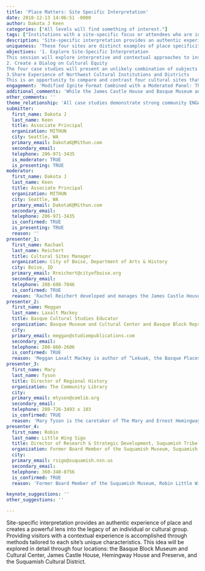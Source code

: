 ```yaml
---
title: 'Place Matters: Site Specific Interpretation'
date: 2018-12-13 14:06:51 -0000
author: Dakota J Keen
categories: ["All levels will find something of interest."]
tags: ["Institutions with a site-specific focus or attendees who are interested in learning tools for developing a site-specific program and visitor experience." ]
description: 'Site-specific interpretation provides an authentic experience of place and creates a powerful lens into the legacy of an individual or cultural group. Providing visitors with a contextual experience is accomplished through methods tailored to each site’s unique characteristics. This idea will be explored in detail through four locations: the Basque Block Museum and Cultural Center, James Castle House, Hemingway House and Preserve, and the Suquamish Cultural District.'
uniqueness: 'These four sites are distinct examples of place specificity and demonstrate how a site integrates and evokes history, museum content and visitor experience.'
objectives: '1. Explore Site-Specific Interpretation
This session will explore interpretive and contextual approaches to institutions and districts that engage in site-specific and experiential ways. These include 1) the Basque Block, including the Basque Museum and Cultural Center, that occupies an urban block in Boise surrounded by immigrant-owned businesses; 2) James Castle House interpretive exhibits featuring work by outsider artist James Castle and rotating artists in residence; 3) the Hemingway House and Preserve; and 4) the Suquamish Cultural District comprised of the Suquamish Museum and House of Awakened Culture, host of tribal canoe journey landings and events like “Sovereign Style”, a contemporary interpretation of traditional native fashion. Outcome: Participants will be inspired to apply to their own visitor engagement strategies. 
2. Create a Dialog on Cultural Equity
The four case studies will present an unlikely combination of subjects that address artistic creation and living culture through the lens of immigration, disability, mental health and historically oppressed people. Each of these case studies will foster a forum for a conversation on accessibility, representation, contemporary perception, stigma and personal voice. Outcome: Participants will think about these issues in fresh ways that may inform programs at their institutions. 
3.Share Experience of Northwest Cultural Institutions and Districts
This is an opportunity to compare and contrast four cultural sites that are unique to Idaho and the Northwest region. Outcome: WMA conference participants may wish to visit and learn from their own experience at some of these interpretive environments and gain a contextual understanding of these places.'
engagement: 'Modified Ignite Format Combined with a Moderated Panel: The moderator will introduce the session and provide contextual and conceptual themes for panel discussion. Key participants will share four case study examples with projected images in a modified “Ignite” format, 5 – 8 minutes each. Audience members are encouraged to write questions to ask panelists. Moderator facilitates Q & A between audience and panel.'
additional_comments: 'While the James Castle House and Basque Museum and Cultural Center may enter proposals for other sessions, the content for those sessions is different than what would be presented in this session. The speakers would also different so there will be no scheduling conflicts.'
other_comments: ''
theme_relationship: 'All case studies demonstrate strong community ENGAGEMENT. The Hemingway House and Preserve is managed by a community library; James Castle House is managed by the City of Boise; the Suquamish Museum and Cultural District is managed, programmed and operated by the Suquamish people; and Basque Block is managed by a non-profit organization for immigrants. Additionally, there public engagement opportunities are connected to each of these examples—an artist-in-residence program, an international cultural festival, national seminars and events that promote traditional life ways and living culture.'
submitter:
  first_name: Dakota J
  last_name: Keen
  title: Associate Principal
  organization: MITHUN
  city: Seattle, WA
  primary_email: DakotaK@Mithun.com
  secondary_email: 
  telephone: 206-971-3435
  is_moderator: TRUE
  is_presenting: TRUE
moderator:
  first_name: Dakota J
  last_name: Keen
  title: Associate Principal
  organization: MITHUN
  city: Seattle, WA
  primary_email: DakotaK@Mithun.com
  secondary_email: 
  telephone: 206-971-3435
  is_confirmed: TRUE
  is_presenting: TRUE
  reason: ''
presenter_1:
  first_name: Rachael
  last_name: Reichert
  title: Cultural Sites Manager
  organization: City of Boise, Department of Arts & History
  city: Boise, ID
  primary_email: Rreichert@cityofboise.org
  secondary_email: 
  telephone: 208-608-7046
  is_confirmed: TRUE
  reason: 'Rachel Reichert developed and manages the James Castle House. She oversaw the House’s master plan development, preservation, new construction, exhibitions, artist-in-residence program development. She is a specialist in curating collaborative cultural experiences that mobilize people and build community.'
presenter_2:
  first_name: Meggan
  last_name: Laxalt Mackey
  title: Basque Cultural Studies Educator
  organization: Basque Museum and Cultural Center and Basque Block Representative
  city: 
  primary_email: meggan@studiompublications.com
  secondary_email: 
  telephone: 208-860-2606
  is_confirmed: TRUE
  reason: 'Meggan Laxalt Mackey is author of “Lekuak, the Basque Places of Boise, Idaho,” a book that focusing on the cultural journey through Boise from the perspective of Basque immigrants. She creates interpretive materials for the Basque Museum and Cultural Center and is an active community member involved with the formation of the Basque Block.'
presenter_3:
  first_name: Mary
  last_name: Tyson
  title: Director of Regional History
  organization: The Community Library
  city: 
  primary_email: mtyson@comlib.org
  secondary_email: 
  telephone: 208-726-3493 x 103
  is_confirmed: TRUE
  reason: 'Mary Tyson is the caretaker of The Mary and Ernest Hemingway House and Preserve, gifted to the Community Library in 2017. She oversees the preservation of the facility, the curation of exhibits from the historical artifacts, and development of associated programming in relation to the Hemingway House.'
presenter_4:
  first_name: Robin
  last_name: Little Wing Sigo
  title: Director of Research & Strategic Development, Suquamish Tribe
  organization: Former Board Member of the Suquamish Museum, Suquamish Foundation
  city: 
  primary_email: rsigo@suquamish.nsn.us
  secondary_email: 
  telephone: 360-340-0756
  is_confirmed: TRUE
  reason: 'Former Board Member of the Suquamish Museum, Robin Little Wing Sigo is an elected member of the Suquamish Tribal Council and serves as Director of the Suquamish Foundation—a tribally charted non-profit that enhances the culture, education, environment and physical well-being of the Tribe and the greater Suquamish community.'

keynote_suggestions: ''
other_suggestions: ''

---
```

Site-specific interpretation provides an authentic experience of place and creates a powerful lens into the legacy of an individual or cultural group. Providing visitors with a contextual experience is accomplished through methods tailored to each site’s unique characteristics. This idea will be explored in detail through four locations: the Basque Block Museum and Cultural Center, James Castle House, Hemingway House and Preserve, and the Suquamish Cultural District.